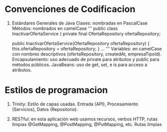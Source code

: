 # Convenciones de Codificacion
1. Estándares Generales de Java
Clases: nombradas en PascalCase
Métodos: nombrados en camelCase
'''
public class InactivarOfertaService {
    private final OfertaRepository ofertaRepository;

    public InactivarOfertaService(OfertaRepository ofertaRepository) {
        this.ofertaRepository = ofertaRepository;
    }
...
'''
Variables: en camelCase con nombres descriptivos (ofertaRepository, createdAt, empresaTipoId).
Encapsulamiento: uso adecuado de private para atributos y public para métodos públicos.
JavaBeans: uso de get, set, e is para acceso a atributos.

# Estilos de programacion

1. Trinity: Estilo de capas usadas.
    Entrada (API), Procesamiento (Servicios), Datos (Repositorio).

2. RESTful: en esta aplicación web usamos recursos, verbos HTTP, rutas limpias
    @GetMapping, @PostMapping, @PutMapping, etc.
    Rutas limpias

